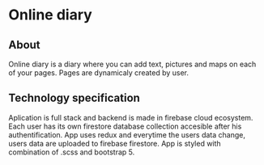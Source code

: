 # Online diary 

## About
Online diary is a diary where you can add text, pictures and maps on each of your pages. Pages are dynamicaly created by user.  


## Technology specification
Aplication is full stack and backend is made in firebase cloud ecosystem. Each user has its own firestore database collection
accesible after his authentification. App uses redux and everytime the users data change,
users data are uploaded to firebase firestore. App is styled with combination of .scss and bootstrap 5.
